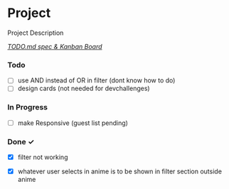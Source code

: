 # Project

Project Description

<em>[TODO.md spec & Kanban Board](https://bit.ly/3fCwKfM)</em>

### Todo

- [ ] use AND instead of OR in filter (dont know how to do)  
- [ ] design cards (not needed for devchallenges)  

### In Progress

- [ ] make Responsive                     (guest list pending)  

### Done ✓

- [x] filter not working  
- [x] whatever user selects in anime is to be shown in filter section outside anime  


